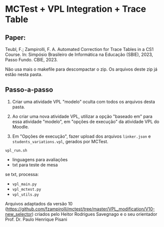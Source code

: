 # MCTest + VPL Integration + Trace Table


## Paper:

Teubl, F.; Zampirolli, F. A. Automated Correction for Trace Tables in a CS1 Course. 
In: Simpósio Brasileiro de Informática na Educação (SBIE), 2023, Passo Fundo. CBIE, 2023.

Não usa mais o makefile para descompactar o zip. Os arquivos deste zip já estão nesta pasta.

## Passo-a-passo

1. Criar uma atividade VPL "modelo" oculta com todos os arquivos desta pasta.

2. Ao criar uma nova atividade VPL, utilizar a opção "baseado em" 
   para essa atividade "modelo", em "opções de execução" da atividade VPL do Moodle.

3. Em "Opções de execução", fazer upload dos arquivos `linker.json` 
   e `students_variations.vpl`, gerados por MCTest.

`vpl_run.sh` 
 - linguagens para avaliações 
 - txt para teste de mesa

se txt, processa: 
 - `vpl_main.py` 
 - `vpl_mctest.py` 
 - `vpl_utils.py`

Arquivos adaptados da versão 10 (https://github.com/fzampirolli/mctest/tree/master/VPL_modification/V10-new_selector) 
criados pelo Heitor Rodrigues Savegnago e o seu orientador Prof. Dr. Paulo Henrique Pisani
